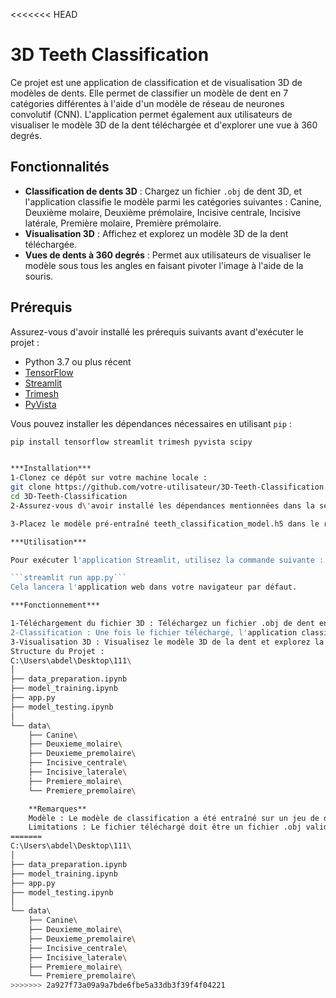 <<<<<<< HEAD
# 3D Teeth Classification

Ce projet est une application de classification et de visualisation 3D de modèles de dents. Elle permet de classifier un modèle de dent en 7 catégories différentes à l'aide d'un modèle de réseau de neurones convolutif (CNN). L'application permet également aux utilisateurs de visualiser le modèle 3D de la dent téléchargée et d'explorer une vue à 360 degrés.

## Fonctionnalités

- **Classification de dents 3D** : Chargez un fichier `.obj` de dent 3D, et l'application classifie le modèle parmi les catégories suivantes : Canine, Deuxième molaire, Deuxième prémolaire, Incisive centrale, Incisive latérale, Première molaire, Première prémolaire.
- **Visualisation 3D** : Affichez et explorez un modèle 3D de la dent téléchargée.
- **Vues de dents à 360 degrés** : Permet aux utilisateurs de visualiser le modèle sous tous les angles en faisant pivoter l'image à l'aide de la souris.

## Prérequis

Assurez-vous d'avoir installé les prérequis suivants avant d'exécuter le projet :

- Python 3.7 ou plus récent
- [TensorFlow](https://www.tensorflow.org/install)
- [Streamlit](https://docs.streamlit.io/en/stable/installation.html)
- [Trimesh](https://trimsh.org/)
- [PyVista](https://docs.pyvista.org/)

Vous pouvez installer les dépendances nécessaires en utilisant `pip` :

```bash
pip install tensorflow streamlit trimesh pyvista scipy


***Installation***
1-Clonez ce dépôt sur votre machine locale :
git clone https://github.com/votre-utilisateur/3D-Teeth-Classification.git
cd 3D-Teeth-Classification
2-Assurez-vous d\'avoir installé les dépendances mentionnées dans la section "Prérequis".

3-Placez le modèle pré-entraîné teeth_classification_model.h5 dans le répertoire racine du projet.

***Utilisation***

Pour exécuter l'application Streamlit, utilisez la commande suivante :

```streamlit run app.py```
Cela lancera l'application web dans votre navigateur par défaut.

***Fonctionnement***

1-Téléchargement du fichier 3D : Téléchargez un fichier .obj de dent en utilisant l'interface de téléchargement.
2-Classification : Une fois le fichier téléchargé, l'application classifie la dent et affiche les probabilités pour chaque catégorie.
3-Visualisation 3D : Visualisez le modèle 3D de la dent et explorez la vue à 360 degrés.
Structure du Projet :
C:\Users\abdel\Desktop\111\
│
├── data_preparation.ipynb
├── model_training.ipynb
├── app.py
├── model_testing.ipynb
│
└── data\
    ├── Canine\
    ├── Deuxieme_molaire\
    ├── Deuxieme_premolaire\
    ├── Incisive_centrale\
    ├── Incisive_laterale\
    ├── Premiere_molaire\
    └── Premiere_premolaire\

    **Remarques**
    Modèle : Le modèle de classification a été entraîné sur un jeu de données 3D spécifique. Pour obtenir des résultats optimaux, assurez-vous que les fichiers .obj téléchargés respectent les mêmes standards de prétraitement.
    Limitations : Le fichier téléchargé doit être un fichier .obj valide et de taille inférieure à 200MB pour garantir un traitement efficace.
=======
C:\Users\abdel\Desktop\111\
│
├── data_preparation.ipynb
├── model_training.ipynb
├── app.py
├── model_testing.ipynb
│
└── data\
    ├── Canine\
    ├── Deuxieme_molaire\
    ├── Deuxieme_premolaire\
    ├── Incisive_centrale\
    ├── Incisive_laterale\
    ├── Premiere_molaire\
    └── Premiere_premolaire\
>>>>>>> 2a927f73a09a9a7bde6fbe5a33db3f39f4f04221
